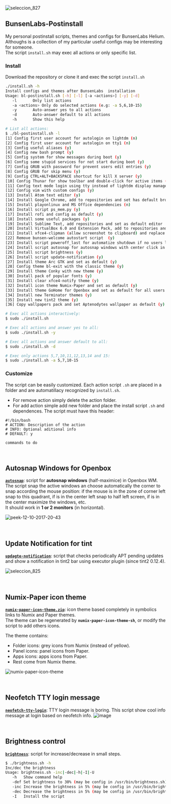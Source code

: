 ![seleccion_827](https://user-images.githubusercontent.com/32820131/40361602-3476698e-5dca-11e8-9aa4-2d91e4e734eb.png)

## BunsenLabs-Postinstall
My personal postinstall scripts, themes and configs for BunsenLabs Helium.  
Althoughs is a collection of my particular useful configs may be interesting for someone.  
The script `install.sh` may exec all actions or only specific list.

### Install
Download the repository or clone it and exec the script `install.sh`
```bash
./install.sh -h
Install configs and themes after BunsenLabs  installation
Usage: bl-postinstall.sh [-h] [-l] [-a <actions>] [-y] [-d]
   -l		Only list actions 
   -a <actions>	Only do selected actions (e.g: -a 5,6,10-15)
   -y		Auto-answer yes to all actions
   -d		Auto-answer default to all actions
   -h		Show this help

# List all actions:
$ ./bl-postinstall.sh -l
[1] Config first user account for autologin on lightdm (n)
[2] Config first user account for autologin on tty1 (n)
[3] Config useful aliases (y)
[4] Config new bash prompt (y)
[5] Config system for show messages during boot (y)
[6] Config some stupid services for not start during boot (y)
[7] Config GRUB with password for prevent users edit entries (y)
[8] Config GRUB for skip menu (y)
[9] Config CTRL+ALT+BACKSPACE shortcut for kill X server (y)
[10] Config Thunar for show toolbar and double-click for active items (y)
[11] Config text mode login using tty instead of lightdm display manager (y)
[12] Config vim with custom configs (y)
[13] Install Atom text editor (y)
[14] Install Google Chrome, add to repositories and set has default browser (y)
[15] Install playonlinux and MS Office dependencies (n)
[16] Install script ps_mem.py (y)
[17] Install rofi and config as default (y)
[18] Install some useful packages (y)
[19] Install Sublime Text, add repositories and set as default editor  (y)
[20] Install VirtualBox 6.0 and Extension Pack, add to repositories and insert to Openbox menu (y)
[21] Install xfce4-clipman (allow screenshot to clipboard) and replace for clipit (y)
[22] Remove bunsen-welcome autostart script  (y)
[23] Install script poweroff_last for automatize shutdown if no users logged in 20 minutes (y)
[24] Install script autosnap for autosnap windows with center click in titlebar (y)
[25] Install script brightness (y)
[26] Install script update-notification (y)
[27] Install theme Arc GTK and set as default (y)
[28] Config theme bl-exit with the classic theme (y)
[29] Install theme Conky with new theme (y)
[30] Install pack of popular fonts (y)
[31] Install clear xfce4-notify theme (y)
[32] Install icon theme Numix-Paper and set as default (y)
[33] Install theme GoHome for Openbox and set as default for all users (y)
[34] Install new Terminator themes (y)
[35] Install new tint2 theme (y)
[36] Copy wallpapers pack and set Aptenodytes wallpaper as default (y)

# Exec all actions interactively:
$ sudo ./install.sh

# Exec all actions and answer yes to all:
$ sudo ./install.sh -y

# Exec all actions and answer default to all:
$ sudo ./install.sh -d

# Exec only actions 5,7,10,11,12,13,14 and 15:
$ sudo ./install.sh -a 5,7,10-15
```

### Customize
The script can be easily customized. Each action script `.sh` are placed in a folder and are automatillacy recognized by `install.sh`.
  * For remove action simply delete the action folder.
  * For add action simple add new folder and place the install script `.sh` and dependences. The script must have this header:
  ```
  #!/bin/bash
  # ACTION: Description of the action
  # INFO: Optional aditional info
  # DEFAULT: y
  
  commands to do
  
  ```
</br>

## Autosnap Windows for Openbox
[**`autosnap`**](https://github.com/leomarcov/bunsenlabs-postinstall/tree/master/script_autosnap-openbox): script for **autosnap windows** (half-maximice) in Openbox WM.  
The script snap the active windows an choose automatically the corner to snap according the mouse position: if the mouse is in the zone of corner left snap to this quadrant, if is in the center left snap to half left screen, if is in the center maximize the windows, etc.  
It should work in **1 or 2 monitors** (in horizontal).

![peek-12-10-2017-20-43](https://user-images.githubusercontent.com/32820131/40352231-9d64c1fa-5dae-11e8-8137-890cadf2c293.gif)

</br>

## Update Notification for tint 
[**`updagte-notification`**](https://github.com/leomarcov/bunsenlabs-postinstall/tree/master/script_update-notification-tint): script that checks periodically APT pending updates and show a notification in tint2 bar using executor plugin (since tint2 0.12.4).  

![seleccion_825](https://user-images.githubusercontent.com/32820131/40354912-55396e4c-5db5-11e8-9b22-aaeedc7e91e3.png)

</br>

## Numix-Paper icon theme
[**`numix-paper-icon-theme.zip`**](https://github.com/leomarcov/bunsenlabs-postinstall/tree/master/theme_numix-paper-icon): icon theme based completely in symbolics links to Numix and Paper themes.  
The theme can be regenerated by **`numix-paper-icon-theme-sh`**, or modify the script to add others icons.

The theme contains:
  * Folder icons: grey icons from Numix (instead of yellow).
  * Panel icons: panel icons from Paper.
  * Apps icons: apps icons from Paper.
  * Rest come from Numix theme.
  
![numix-paper-icon-theme](https://user-images.githubusercontent.com/32820131/40285580-32b6e22c-5c9e-11e8-8567-01f56d1c12db.png)

</br>

## Neofetch TTY login message
[**`neofetch-tty-login`**](https://github.com/leomarcov/bunsenlabs-postinstall/tree/master/script_tty-login-neofetch): TTY login message is boring. This script show cool info message at login based on neofetch info.
![image](https://user-images.githubusercontent.com/32820131/40976478-92efc988-68ce-11e8-98ec-f5313a773000.png)


</br>

## Brightness control
[**`brightness`**](https://github.com/leomarcov/bunsenlabs-postinstall/tree/master/script_brightness-control): script for increase/decrease in small steps.  
```bash
$ ./brightness.sh -h
Inc/dec the brightness
Usage: brightness.sh -inc|-dec|-h|-I|-U
   -h	Show command help
   -def	Set brightness to 30% (may be config in /usr/bin/brightness.sh)
   -inc	Increase the brightness in 5% (may be config in /usr/bin/brightness.sh)
   -dec	Decrease the brightness in 5% (may be config in /usr/bin/brightness.sh)
   -I	Install the script 

